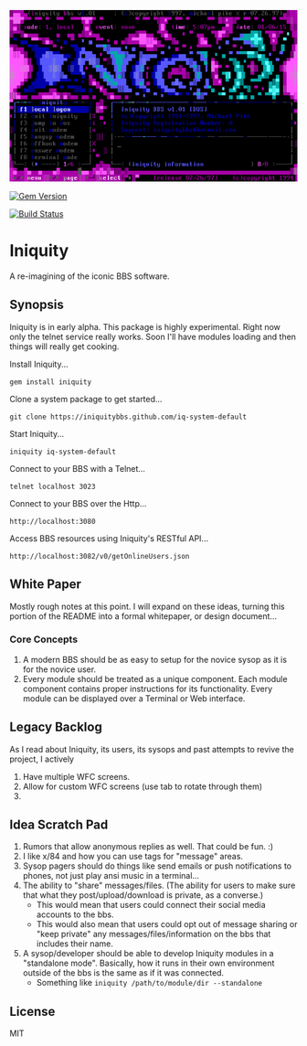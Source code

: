 <p align="center">
    <img src="https://raw.githubusercontent.com/bertrandom/press-enter/gh-pages/iniquity.png" height="300">
</p>

[![Gem Version](https://badge.fury.io/rb/iniquity.png)](https://badge.fury.io/rb/iniquity)

[![Build Status](https://travis-ci.org/iniquitybbs/iniquity.png?branch=master)](https://travis-ci.org/iniquitybbs/iniquity)

# Iniquity
A re-imagining of the iconic BBS software.

## Synopsis
Iniquity is in early alpha. This package is highly experimental. Right now only the telnet service really works. Soon I'll have modules loading and then things will really get cooking.

Install Iniquity...

    gem install iniquity

Clone a system package to get started...

    git clone https://iniquitybbs.github.com/iq-system-default

Start Iniquity...

    iniquity iq-system-default

Connect to your BBS with a Telnet...

    telnet localhost 3023

Connect to your BBS over the Http...

    http://localhost:3080

Access BBS resources using Iniquity's RESTful API...

    http://localhost:3082/v0/getOnlineUsers.json

## White Paper
Mostly rough notes at this point. I will expand on these ideas, turning this portion of the README into a formal whitepaper, or design document...

### Core Concepts
1. A modern BBS should be as easy to setup for the novice sysop as it is for the novice user.
2. Every module should be treated as a unique component. Each module component contains proper
instructions for its functionality. Every module can be displayed over a Terminal or Web interface.

## Legacy Backlog
As I read about Iniquity, its users, its sysops and past attempts to revive the project, I actively
1. Have multiple WFC screens.
2. Allow for custom WFC screens (use tab to rotate through them)
3.

## Idea Scratch Pad

1. Rumors that allow anonymous replies as well. That could be fun. :)
2. I like x/84 and how you can use tags for "message" areas.
3. Sysop pagers should do things like send emails or push notifications to phones, not just play ansi music in a terminal...
4. The ability to "share" messages/files. (The ability for users to make sure that what they post/upload/download is private, as a converse.)
    - This would mean that users could connect their social media accounts to the bbs.
    - This would also mean that users could opt out of message sharing or "keep private" any messages/files/information on the bbs that includes their name.
5. A sysop/developer should be able to develop Iniquity modules in a "standalone mode". Basically, how it runs in their own environment outside of the bbs is the same as if it was connected.
    -  Something like `iniquity /path/to/module/dir --standalone`

## License
MIT
